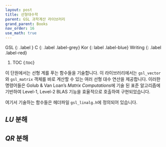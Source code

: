 ```yaml
---
layout: post
title: 선형대수학
parent: GSL 과학계산 라이브러리
grand_parent: Books
nav_order: 16
use_math: true
---
```


GSL
{: .label }
C
{: .label .label-grey}
Kor
{: label .label-blue}
Writing
{: .label .label-red}

1. TOC
{:toc}


이 단원에서는 선형 계를 푸는 함수들을 기술합니다. 이 라이브러리에서는 `gsl_vector`와 `gsl_matrix` 객체를 바로 계산할 수 있는 여러 선형 대수 연산을 제공합니다. 이러한 명령어들은 Golub & Van Loan’s *Matrix Computations*에 기술 된 표준 알고리즘에 기반하여 Level-1, Level-2 BLAS 기능을 효율적으로 호출하여 구현되었습니다.

여기서 기술하는 함수들은 헤더파일 `gsl_linalg.h`에 정의되어 있습니다.

## $LU$ 분해

## $QR$ 분해